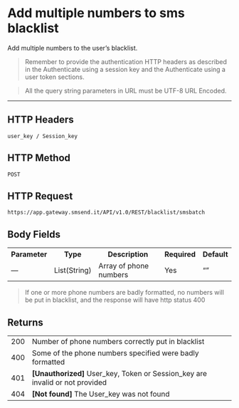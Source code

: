 <h1>Add multiple numbers to sms blacklist</h1>
<p>Add multiple numbers to the user’s blacklist.</p>
<blockquote>Remember to provide the authentication HTTP headers as described in the Authenticate using a session key and the Authenticate using a user token sections.</blockquote>
<blockquote>All the query string parameters in URL must be UTF-8 URL Encoded.</blockquote>
<hr>
<h2>HTTP Headers</h2>
<pre><code>user_key / Session_key</code></pre>
<h2>HTTP Method</h2>
<pre><code>POST</code></pre>
<h2>HTTP Request</h2>
<pre><code>https://app.gateway.smsend.it/API/v1.0/REST/blacklist/smsbatch</code></pre>
<h2>Body Fields</h2>
<table>
							<tbody><tr>
								<th>Parameter</th>
								<th>Type</th>
								<th>Description</th>
								<th>Required</th>
								<th>Default</th>
							</tr>
							<tr>
								<td>—</td>
								<td>List(String)</td>
								<td>Array of phone numbers</td>
								<td>Yes</td>
								<td>“”</td>
							</tr>
						</tbody></table>
						<blockquote>If one or more phone numbers are badly formatted, no numbers will be put in blacklist, and the response will have http status 400</blockquote>
<h2>Returns</h2>
<table>
							<tbody><tr>
								<td>200</td>
								<td>Number of phone numbers correctly put in blacklist</td>
							</tr>
							<tr>
								<td>400</td>
								<td>Some of the phone numbers specified were badly formatted</td>
							</tr>
							<tr>
								<td>401</td>
								<td><strong>[Unauthorized]</strong> User_key, Token or Session_key are invalid or not provided</td>
							</tr>
							<tr>
								<td>404</td>
								<td><strong>[Not found]</strong> The User_key was not found</td>
							</tr>
						</tbody></table>